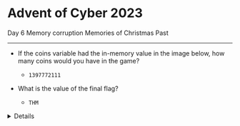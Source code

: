 # Advent of Cyber 2023

Day 6 Memory corruption Memories of Christmas Past

-----------------------------------

- If the coins variable had the in-memory value in the image below, how many coins would you have in the game?
	- `1397772111`

- What is the value of the final flag?
	- `THM`


<details>
Steps:

Question 1:

Just use the rapidtables hex to decimal to get the value that they asking. 

</details>

